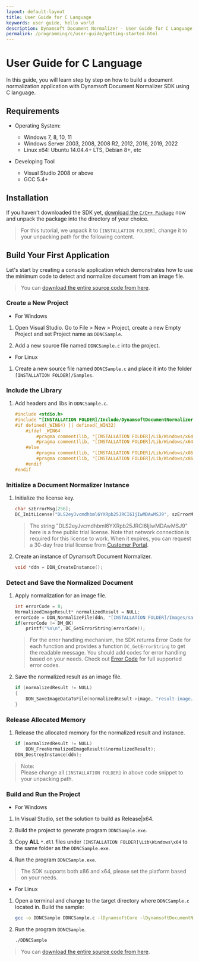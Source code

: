 ```yaml
---
layout: default-layout
title: User Guide for C Language
keywords: user guide, hello world
description: Dynamsoft Document Normalizer - User Guide for C Language
permalink: /programming/c/user-guide/getting-started.html
---
```


# User Guide for C Language

In this guide, you will learn step by step on how to build a document normalization application with Dynamsoft Document Normalizer SDK using C language.

## Requirements

- Operating System:
  - Windows 7, 8, 10, 11
  - Windows Server 2003, 2008, 2008 R2, 2012, 2016, 2019, 2022
  - Linux x64: Ubuntu 14.04.4+ LTS, Debian 8+, etc

- Developing Tool
  - Visual Studio 2008 or above
  - GCC 5.4+  

## Installation

If you haven't downloaded the SDK yet, <a href="https://download2.dynamsoft.com/ddn/dynamsoft-document-normalizer-c_cpp-1.0.20.zip">download the `C/C++ Package`</a> now and unpack the package into the directory of your choice.

>For this tutorial, we unpack it to `[INSTALLATION FOLDER]`, change it to your unpacking path for the following content.

## Build Your First Application

Let's start by creating a console application which demonstrates how to use the minimum code to detect and normalize document from an image file.  
>You can <a href="https://github.com/Dynamsoft/document-normalizer-c-cpp-samples/tree/main/Samples/C/HelloWorld" target="_blank">download the entire source code from here</a>.

### Create a New Project

- For Windows

1. Open Visual Studio. Go to File > New > Project, create a new Empty Project and set Project name as `DDNCSample`.

2. Add a new source file named `DDNCSample.c` into the project.

- For Linux

1. Create a new source file named `DDNCSample.c` and place it into the folder `[INSTALLATION FOLDER]/Samples`.

### Include the Library

1. Add headers and libs in `DDNCSample.c`.

    ```c
    #include <stdio.h>
    #include "[INSTALLATION FOLDER]/Include/DynamsoftDocumentNormalizer.h"
    #if defined(_WIN64) || defined(_WIN32)
        #ifdef _WIN64
            #pragma comment(lib, "[INSTALLATION FOLDER]/Lib/Windows/x64/DynamsoftCorex64.lib")
            #pragma comment(lib, "[INSTALLATION FOLDER]/Lib/Windows/x64/DynamsoftDocumentNormalizerx64.lib")
        #else
            #pragma comment(lib, "[INSTALLATION FOLDER]/Lib/Windows/x86/DynamsoftCorex86.lib")
            #pragma comment(lib, "[INSTALLATION FOLDER]/Lib/Windows/x86/DynamsoftDocumentNormalizerx86.lib")
        #endif
    #endif
    ```

### Initialize a Document Normalizer Instance

1. Initialize the license key.

    ```c
    char szErrorMsg[256];
    DC_InitLicense("DLS2eyJvcmdhbml6YXRpb25JRCI6IjIwMDAwMSJ9", szErrorMsg, 256);
    ```

    > The string "DLS2eyJvcmdhbml6YXRpb25JRCI6IjIwMDAwMSJ9" here is a free public trial license. Note that network connection is required for this license to work. When it expires, you can
    > request a 30-day free trial license from <a href="https://www.dynamsoft.com/customer/license/trialLicense?utm_source=guide&product=ddn&package=desktop" target="_blank">Customer Portal</a>.

2. Create an instance of Dynamsoft Document Normalizer.

    ```c
    void *ddn = DDN_CreateInstance();
    ```

### Detect and Save the Normalized Document

1. Apply normalization for an image file.

    ```c
    int errorCode = 0;
    NormalizedImageResult* normalizedResult = NULL;
    errorCode = DDN_NormalizeFile(ddn, "[INSTALLATION FOLDER]/Images/sample-image.png", "", NULL, &normalizedResult);
    if(errorCode != DM_OK)
        printf("%s\n", DC_GetErrorString(errorCode));
    ```

    >For the error handling mechanism, the SDK returns Error Code for each function and provides a function `DC_GetErrorString` to get the readable message. You should add codes for error handling based on your needs. Check out [Error Code]({{site.enumerations_v1}}error-code.html) for full supported error codes.

2. Save the normalized result as an image file.

    ```c
    if (normalizedResult != NULL)
    {
        DDN_SaveImageDataToFile(normalizedResult->image, "result-image.png");
    }
    ```

### Release Allocated Memory

1. Release the allocated memory for the normalized result and instance.

    ```c
    if (normalizedResult != NULL)
        DDN_FreeNormalizedImageResult(&normalizedResult);
    DDN_DestroyInstance(ddn);
    ```

>Note:  
Please change all `[INSTALLATION FOLDER]` in above code snippet to your unpacking path.

### Build and Run the Project

- For Windows

1. In Visual Studio, set the solution to build as Release\|x64.

2. Build the project to generate program `DDNCSample.exe`.

3. Copy **ALL** `*.dll` files under `[INSTALLATION FOLDER]\Lib\Windows\x64` to the same folder as the `DDNCSample.exe`.

4. Run the program `DDNCSample.exe`.

>The SDK supports both x86 and x64, please set the platform based on your needs.

- For Linux

1. Open a terminal and change to the target directory where `DDNCSample.c` located in. Build the sample:

    ```bash
    gcc -o DDNCSample DDNCSample.c -lDynamsoftCore -lDynamsoftDocumentNormalizer -L ../Lib/Linux -Wl,-rpath=../Lib/Linux
    ```

2. Run the program `DDNCSample`.

    ```bash
    ./DDNCSample
    ```

>You can <a href="https://github.com/Dynamsoft/document-normalizer-c-cpp-samples/tree/main/Samples/C/HelloWorld" target="_blank">download the entire source code from here</a>.
